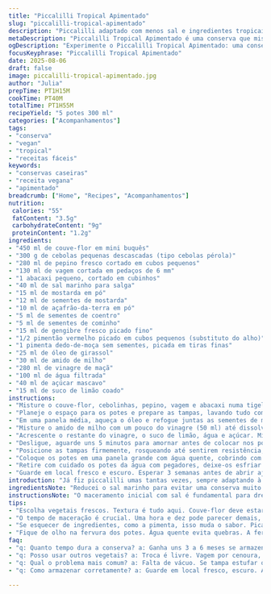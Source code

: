 ```yaml
---
title: "Piccalilli Tropical Apimentado"
slug: "piccalilli-tropical-apimentado"
description: "Piccalilli adaptado com menos sal e ingredientes tropicais, equilibrando sabor e textura crocante. Ideal para quem curte conservas caseiras sem lactose, glúten ou ingredientes de origem animal. Uso de abacaxi no lugar da maçã oferece um toque ácido adocicado, enquanto o pimentão vermelho na substituição do alho dá um frescor único. Tocada na acidez pela mistura de vinagre de maçã e um pouco de suco de limão. Apuro na cor com açafrão-da-terra em vez de cúrcuma. Tudo fervido até os vegetais ficarem macios mas ainda firmes, garantindo mordida. Potes de 300 ml que rendem cinco conservas para guardar, distribuir, comer com queijo vegano ou em sanduíches robustos."
metaDescription: "Piccalilli Tropical Apimentado é uma conserva que mistura sabores brasileiros com um toque tropical e picante; ideal para quem busca frescor sem glúten ou lactose"
ogDescription: "Experimente o Piccalilli Tropical Apimentado: uma conserva crocante com abacaxi e especiarias, perfeita para sanduíches e queijos veganos."
focusKeyphrase: "Piccalilli Tropical Apimentado"
date: 2025-08-06
draft: false
image: piccalilli-tropical-apimentado.jpg
author: "Julia"
prepTime: PT1H15M
cookTime: PT40M
totalTime: PT1H55M
recipeYield: "5 potes 300 ml"
categories: ["Acompanhamentos"]
tags:
- "conserva"
- "vegan"
- "tropical"
- "receitas fáceis"
keywords:
- "conservas caseiras"
- "receita vegana"
- "apimentado"
breadcrumb: ["Home", "Recipes", "Acompanhamentos"]
nutrition: 
 calories: "55"
 fatContent: "3.5g"
 carbohydrateContent: "9g"
 proteinContent: "1.2g"
ingredients:
- "450 ml de couve-flor em mini buquês"
- "300 g de cebolas pequenas descascadas (tipo cebolas pérola)"
- "280 ml de pepino fresco cortado em cubos pequenos"
- "130 ml de vagem cortada em pedaços de 6 mm"
- "1 abacaxi pequeno, cortado em cubinhos"
- "40 ml de sal marinho para salga"
- "15 ml de mostarda em pó"
- "12 ml de sementes de mostarda"
- "10 ml de açafrão-da-terra em pó"
- "5 ml de sementes de coentro"
- "5 ml de sementes de cominho"
- "15 ml de gengibre fresco picado fino"
- "1/2 pimentão vermelho picado em cubos pequenos (substituto do alho)"
- "1 pimenta dedo-de-moça sem sementes, picada em tiras finas"
- "25 ml de óleo de girassol"
- "30 ml de amido de milho"
- "280 ml de vinagre de maçã"
- "100 ml de água filtrada"
- "40 ml de açúcar mascavo"
- "15 ml de suco de limão coado"
instructions:
- "Misture o couve-flor, cebolinhas, pepino, vagem e abacaxi numa tigela grande com o sal. Cubra com água filtrada até tudo ficar submerso. Deixe repousar 1h10 em temperatura ambiente. Sensação de líquido denso e cheiro fresco indicam hora de escorrer. Com cuidado, passe para uma peneira, apertando de leve para tirar excesso de líquido mas manter crocância."
- "Planeje o espaço para os potes e prepare as tampas, lavando tudo com água bem quente – isso evita problemas na conserva. Próximo passo exige fogo."
- "Em uma panela média, aqueça o óleo e refogue juntas as sementes de mostarda, mostarda seca, açafrão, coentro, cominho, gengibre, pimentão vermelho e pimenta dedo-de-moça. A fumaça e o aroma forte de especiarias devem explodir no ar, só então é hora de avançar. Refogue por uns 3 minutos, mexendo para não queimar – queimado amarga tudo."
- "Misture o amido de milho com um pouco do vinagre (50 ml) até dissolver completamente. Jogue esta mistura na panela, mexa rápido e com firmeza até ganhar textura espessa, quase gelatinosa. É o ponto certo para a base da conserva."
- "Acrescente o restante do vinagre, o suco de limão, água e açúcar. Misture até o açúcar derreter por completo. Jogue então os legumes escorridos de volta na panela. Deixe ferver em fogo médio, depois reduza para fogo baixo. Mexa de vez em quando para que nada cole. Cozinhe por uns 35 minutos; presta atenção na textura do couve-flor e pepino para que fiquem macios porém firmes, aquele equilíbrio que faz o pickle ser crocante com sabor marcado."
- "Desligue, aguarde uns 5 minutos para amornar antes de colocar nos potes pre-aquecidos. Deixe um espaço de 1 a 1,5 cm no topo, sem pressa. Retire as bolhas de ar com espátula ou faca de plástico, passe um pano limpo na borda dos potes para tirar resíduos – essa etapa é crucial para não prejudicar a vedação."
- "Posicione as tampas firmemente, rosqueando até sentirem resistência, mas nada de apertar demais; tampas muito apertadas podem impedir o vácuo de se formar. Organização é tudo nessa hora."
- "Coloque os potes em uma panela grande com água quente, cobrindo com ao menos 3 cm de água. Leve ao fogo alto até ferver, conte 16 minutos de fervura total, tempo ligeiramente estendido para compensar o tamanho do pote. Depois desligue."
- "Retire com cuidado os potes da água com pegadores, deixe-os esfriar naturalmente sobre uma tábua sem mover por pelo menos 12h – o vácuo precisa se formar para conservar direito. Não tente acelerar esfriando na geladeira, risco de rachaduras ou comprometer o selamento."
- "Guarde em local fresco e escuro. Esperar 3 semanas antes de abrir ajuda no desenvolvimento dos sabores, mas se for muito ansioso, pode começar testando após 14 dias."
introduction: "Já fiz piccalilli umas tantas vezes, sempre adaptando à mão, mexendo na proporção de vinagre e especiarias. Recomendo trocar maçã por abacaxi para quem gosta de um toque adocicado tropical. A cebola pérola entra para garantir crocância e acidez na medida certa, mas é essencial cortar tudo em pedacinhos pequenos pra cozinha uniforme. Repare que substituo o alho por pimentão vermelho – descobri numa viagem ao Nordeste que melhora a textura e deixa o sabor mais fresco, sem aquele ardido pesado. E o segredo mesmo está na finalização: colocar o pote dentro de água fervente para garantir o vácuo e esterilização, mas tempo nem sempre é a lei absoluta aqui, observe firmeza, textura e aroma durante a cocção. Depois de pronta, a conserva aguenta meses, mas melhor consumir numa janela de 3 a 6 meses para manter frescor e crocância."
ingredientsNote: "Reducei o sal marinho para evitar uma conserva muito salgada, especialmente porque abacaxi já traz uma acidez natural. Utilizei amido de milho para dar corpo à base, mas pode trocar por polvilho doce se for preferir um resultado menos opaco. O vinagre de maçã é prato cheio – lembra o toque caseiro que só ele traz, mas misturar com suco de limão equilibra o sabor com frescor nessa receita. Troque o óleo de canola por óleo de girassol para um sabor mais neutro e leve, evitando que o piccalilli fique pesado na boca. Para quem não tem sementes de coentro, pode usar sementes de funcho, só cuidado para não exagerar e perder a harmonia no fim. O pimentão vermelho é um recurso que ajuda a substituir o alho, agrega cor e um leve adocicado, bom para quem não gosta do sabor marcante do alho cru. Bem pequeno que dá liga, sem roubar a cena dos outros temperos."
instructionsNote: "O maceramento inicial com sal é fundamental para drenar excesso de água dos vegetais, resultando numa textura final firme e menos aguada; não pule nem diminua tempo pois altera completamente o resultado. Refogar as especiarias até soltar aroma é a etapa que traz vivacidade ao prato. Importante dissolver o amido no vinagre antes de colocar na panela para evitar grumos e garantir que o líquido engrosse direito. Durante a cocção, atenção: o ponto de maciez é o que manda, não só o tempo exato. Mexa de leve para não triturar os vegetais, preserve pedaços vivos e firmes. Na hora do envase, garantir ausência de bolhas de ar e vinho limpo na borda evita mofo e falhas na conserva. A fervura prolongada dos potes é passo clássico para esterilizar e formar o vácuo que prolonga vida útil. Não se apresse no resfriamento. Armazenar fora da geladeira favorece a cultura viva dos vegetais e mantém aroma. Verifique tampas estufadas ou vazando para evitar riscos de contaminação."
tips:
- "Escolha vegetais frescos. Textura é tudo aqui. Couve-flor deve estar crocante, cebolas pequenas trazem o equilíbrio certo. Se o pepino não estiver firme, troca por outro. Misturas erradas de textura arruinam a conserva. Sinta o cheiro do abacaxi. Ele deve estar doce, mas ácido o suficiente. Sempre prefira orgânicos, garantem mais sabor."
- "O tempo de maceração é crucial. Uma hora e dez pode parecer demais, mas ativa os vegetais. Drene bem para perder água. Preserva a crocância depois. Prepare seu espaço; potes e tampas limpas são essenciais. O vácuo depende disso. E não faça tudo correndo. Espere cada fase completar seu ciclo."
- "Se esquecer de ingredientes, como a pimenta, isso muda o sabor. Picantes demais? Ajuste a quantidade de pimenta dedo-de-moça. Pode ser leve ou forte. Cozinhando, sempre use olho. Textura muda quando os vegetais começam a amolecer. Lembre-se que legumes não devem perder a forma."
- "Fique de olho na fervura dos potes. Água quente evita quebras. A fervura deve ser contínua e sempre moderada. O resfriamento também não pode ser apressado. Se esfriar rápido, vácuo pode não formar. Armazenamento a temperatura ambiente garante sabores melhores. Fique de olho no prazo, consume entre 3 a 6 meses."
faq:
- "q: Quanto tempo dura a conserva? a: Ganha uns 3 a 6 meses se armazenada fora da geladeira. Aguardar 3 semanas antes de abrir melhora sabores. O vácuo precisa estar bom."
- "q: Posso usar outros vegetais? a: Troca é livre. Vagem por cenoura, pepino por abobrinha. Mas atenção no tempo de cocção. Cada um tem seu próprio tempo de cozimento."
- "q: Qual o problema mais comum? a: Falta de vácuo. Se tampa estufar ou vazando, isso é um sinal. Melhor verificar sempre antes de guardar."
- "q: Como armazenar corretamente? a: Guarde em local fresco, escuro. A temperatura é importante. Problemas de luz e calor estragam a conserva. Se possível, armazenar bem longe de fogão e até da luz direta."

---
```

